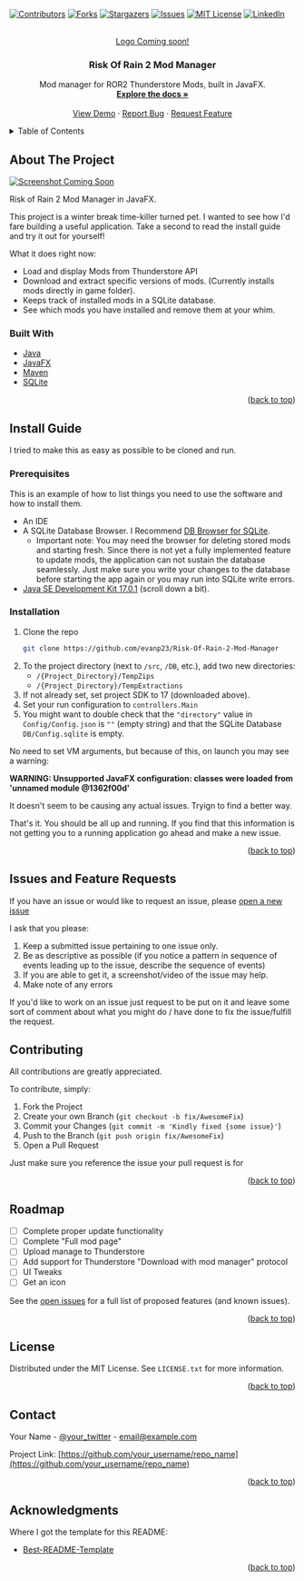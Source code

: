 <div id="top"></div>



<!-- PROJECT SHIELDS -->
[![Contributors][contributors-shield]][contributors-url]
[![Forks][forks-shield]][forks-url]
[![Stargazers][stars-shield]][stars-url]
[![Issues][issues-shield]][issues-url]
[![MIT License][license-shield]][license-url]
[![LinkedIn][linkedin-shield]][linkedin-url]



<!-- PROJECT LOGO -->
<br />
<div align="center">
  <a href="https://github.com/evanp23/Risk-Of-Rain-2-Mod-Manager">
    Logo Coming soon!
    <!-- <img src="images/logo.png" alt="Logo" width="80" height="80"> -->
  </a>

  <h3 align="center">Risk Of Rain 2 Mod Manager</h3>

  <p align="center">
    Mod manager for ROR2 Thunderstore Mods, built in JavaFX.
    <br />
    <a href="https://github.com/evanp23/Risk-Of-Rain-2-Mod-Manager"><strong>Explore the docs »</strong></a>
    <br />
    <br />
    <a href="https://github.com/evanp23/Risk-Of-Rain-2-Mod-Manager">View Demo</a>
    ·
    <a href="https://github.com/evanp23/Risk-Of-Rain-2-Mod-Manager/issues">Report Bug</a>
    ·
    <a href="https://github.com/evanp23/Risk-Of-Rain-2-Mod-Manager/issues">Request Feature</a>
  </p>
</div>



<!-- TABLE OF CONTENTS -->
<details>
  <summary>Table of Contents</summary>
  <ol>
    <li>
      <a href="#about-the-project">About The Project</a>
      <ul>
        <li><a href="#built-with">Built With</a></li>
      </ul>
    </li>
    <li>
      <a href="#getting-started">Getting Started</a>
      <ul>
        <li><a href="#prerequisites">Prerequisites</a></li>
        <li><a href="#installation">Installation</a></li>
      </ul>
    </li>
    <li><a href="#usage">Usage</a></li>
    <li><a href="#roadmap">Roadmap</a></li>
    <li><a href="#contributing">Contributing</a></li>
    <li><a href="#license">License</a></li>
    <li><a href="#contact">Contact</a></li>
    <li><a href="#acknowledgments">Acknowledgments</a></li>
  </ol>
</details>



<!-- ABOUT THE PROJECT -->
## About The Project

[![Screenshot Coming Soon][product-screenshot]](https://example.com)

Risk of Rain 2 Mod Manager in JavaFX.

This project is a winter break time-killer turned pet. I wanted to see how I'd fare building a useful application. Take a second to read the install guide and try it out
for yourself!

What it does right now:
* Load and display Mods from Thunderstore API
* Download and extract specific versions of mods. (Currently installs mods directly in game folder).
* Keeps track of installed mods in a SQLite database.
* See which mods you have installed and remove them at your whim.


### Built With

* [Java](https://www.oracle.com/java/)
* [JavaFX](https://openjfx.io/)
* [Maven](https://maven.apache.org/)
* [SQLite](https://www.sqlite.org/index.html)

<p align="right">(<a href="#top">back to top</a>)</p>

<!-- Getting Started -->
## Install Guide

I tried to make this as easy as possible to be cloned and run.

### Prerequisites

This is an example of how to list things you need to use the software and how to install them.
* An IDE
* A SQLite Database Browser. I Recommend [DB Browser for SQLite](https://sqlitebrowser.org/dl/).
  * Important note: You may need the browser for deleting stored mods and starting fresh. Since
  there is not yet a fully implemented feature to update mods, the application can not sustain
  the database seamlessly. Just make sure you write your changes to the database before starting
  the app again or you may run into SQLite write errors.
* [Java SE Development Kit 17.0.1](https://www.oracle.com/java/technologies/javase/jdk17-archive-downloads.html) (scroll down a bit).

### Installation

1. Clone the repo
   ```sh
   git clone https://github.com/evanp23/Risk-Of-Rain-2-Mod-Manager
   ```
2. To the project directory (next to ```/src```, ```/DB```, etc.), add two new directories:
    - ```/{Project_Directory}/TempZips```
    - ```/{Project_Directory}/TempExtractions```
3. If not already set, set project SDK to 17 (downloaded above).
4. Set your run configuration to ```controllers.Main```
5. You might want to double check that the ```"directory"``` value in ```Config/Config.json``` is ```""``` (empty string) and that the SQLite Database 
```DB/Config.sqlite``` is empty.

No need to set VM arguments, but because of this, on launch you may see a warning: 

<b>WARNING: Unsupported JavaFX configuration: classes were loaded from 'unnamed module @1362f00d'</b>

It doesn't seem to be causing any actual issues. Tryign to find a better way.

That's it. You should be all up and running. If you find that this information is not getting you to a running application go ahead and make a new issue.

<p align="right">(<a href="#top">back to top</a>)</p>

<!-- ISSUES -->
## Issues and Feature Requests
If you have an issue or would like to request an issue, please [open a new issue][issues-url]

I ask that you please:
1. Keep a submitted issue pertaining to one issue only.
2. Be as descriptive as possible (if you notice a pattern in sequence of events leading up to the issue, describe the sequence of events)
3. If you are able to get it, a screenshot/video of the issue may help.
4. Make note of any errors

If you'd like to work on an issue just request to be put on it and leave some sort of comment about what you might do / have done to fix the issue/fulfill the request.

<!-- CONTRIBUTING -->
## Contributing

All contributions are greatly appreciated.

To contribute, simply:

1. Fork the Project
2. Create your own Branch (`git checkout -b fix/AwesomeFix`)
3. Commit your Changes (`git commit -m 'Kindly fixed {some issue}'`)
4. Push to the Branch (`git push origin fix/AwesomeFix`)
5. Open a Pull Request

Just make sure you reference the issue your pull request is for

<p align="right">(<a href="#top">back to top</a>)</p>

<!-- ROADMAP -->
## Roadmap

- [ ] Complete proper update functionality
- [ ] Complete "Full mod page"
- [ ] Upload manage to Thunderstore
- [ ] Add support for Thunderstore "Download with mod manager" protocol
- [ ] UI Tweaks
- [ ] Get an icon

See the [open issues](https://github.com/evanp23/Risk-Of-Rain-2-Mod-Manager/issues) for a full list of proposed features (and known issues).

<p align="right">(<a href="#top">back to top</a>)</p>


<!-- LICENSE -->
## License

Distributed under the MIT License. See `LICENSE.txt` for more information.

<p align="right">(<a href="#top">back to top</a>)</p>



<!-- CONTACT -->
## Contact

Your Name - [@your_twitter](https://twitter.com/your_username) - email@example.com

Project Link: [https://github.com/your_username/repo_name](https://github.com/your_username/repo_name)

<p align="right">(<a href="#top">back to top</a>)</p>



<!-- ACKNOWLEDGMENTS -->
## Acknowledgments

Where I got the template for this README:

* [Best-README-Template](https://github.com/othneildrew/Best-README-Template)

<p align="right">(<a href="#top">back to top</a>)</p>



<!-- MARKDOWN LINKS & IMAGES -->
<!-- https://www.markdownguide.org/basic-syntax/#reference-style-links -->
[contributors-shield]: https://img.shields.io/github/contributors/evanp23/Risk-Of-Rain-2-Mod-Manager.svg?style=for-the-badge
[contributors-url]: https://github.com/evanp23/Risk-Of-Rain-2-Mod-Manager/graphs/contributors
[forks-shield]: https://img.shields.io/github/forks/evanp23/Risk-Of-Rain-2-Mod-Manager.svg?style=for-the-badge
[forks-url]: https://github.com/evanp23/Risk-Of-Rain-2-Mod-Manager/network/members
[stars-shield]: https://img.shields.io/github/stars/evanp23/Risk-Of-Rain-2-Mod-Manager.svg?style=for-the-badge
[stars-url]: https://github.com/evanp23/Risk-Of-Rain-2-Mod-Manager/stargazers
[issues-shield]: https://img.shields.io/github/issues/evanp23/Risk-Of-Rain-2-Mod-Manager.svg?style=for-the-badge
[issues-url]: https://github.com/evanp23/Risk-Of-Rain-2-Mod-Manager/issues
[license-shield]: https://img.shields.io/github/license/evanp23/Risk-Of-Rain-2-Mod-Manager.svg?style=for-the-badge
[license-url]: https://github.com/evanp23/Risk-Of-Rain-2-Mod-Manager/blob/main/LICENSE.txt
[linkedin-shield]: https://img.shields.io/badge/-LinkedIn-black.svg?style=for-the-badge&logo=linkedin&colorB=555
[linkedin-url]: https://www.linkedin.com/in/evan-phillips-73a193164/
[product-screenshot]: images/screenshot.png
